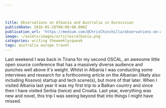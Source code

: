 ```yaml
---



title: Observations on Albania and Australia in Eurovision
publishDate: 2016-05-20T00:00:00.000Z
publication_url: 'https://medium.com/@ChrisChinchilla/observations-on-albania-and-australia-in-eurovision-b09be9e1c9b9#.pgltgcs8z'
image: ~/assets/images/articles/albania.png
categories: writing theweeklysqueak
tags: australia europe travel
---
```


Last weekend I was back in Tirana for my second OSCAL, an awesome little open source conference that has a massively diverse audience and punches well above it's weight. Whilst in Albania I was conducting some interviews and research for a forthcoming article on the Albanian (likely also including Kosovo) startup and tech scene(s), but more of that later. When I visited Albania last year it was my first trip to a Balkan country and since then I have visited Serbia (twice) and Croatia. Last year, everything was new and novel, this trip I was seeing beyond that into things I might have missed.
